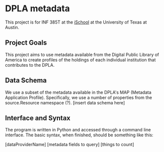 # DPLA metadata
This project is for INF 385T at the [iSchool](https://www.ischool.utexas.edu/) at the University of Texas at Austin.

## Project Goals
This project aims to use metadata available from the Digital Public Library of America to create profiles of the holdings of each individual institution that contributes to the DPLA.

## Data Schema
We use a subset of the metadata available in the DPLA's MAP (Metadata Application Profile).  Specifically, we use a number of properties from the source.Resource namespace (?).
[insert data schema here]

## Interface and Syntax
The program is written in Python and accessed through a command line interface.  The basic syntax, when finished, should be something like this:

[dataProviderName] [metadata fields to query] [things to count]
